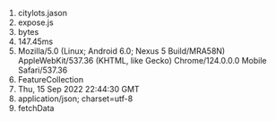 1. citylots.jason
2. expose.js
3. bytes
4. 147.45ms
5. Mozilla/5.0 (Linux; Android 6.0; Nexus 5 Build/MRA58N) AppleWebKit/537.36 (KHTML, like Gecko) Chrome/124.0.0.0 Mobile Safari/537.36
6. FeatureCollection
7. Thu, 15 Sep 2022 22:44:30 GMT
8. application/json; charset=utf-8
9. fetchData